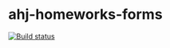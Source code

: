 # ahj-homeworks-forms

[![Build status](https://ci.appveyor.com/api/projects/status/hpt8ysc2d85grdwg/branch/master?svg=true)](https://ci.appveyor.com/project/Lazy-ferret/ahj-homeworks-forms/branch/master)
